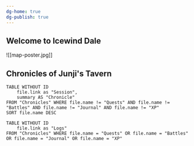 ```yaml
---
dg-home: true
dg-publish: true
---
```


## Welcome to Icewind Dale
![[map-poster.jpg]]

## Chronicles of Junji's Tavern
```dataview
TABLE WITHOUT ID 
	file.link as "Session",
	summary AS "Chronicle" 
FROM "Chronicles" WHERE file.name != "Quests" AND file.name != "Battles" AND file.name != "Journal" AND file.name != "XP"
SORT file.name DESC
```

```dataview
TABLE WITHOUT ID 
	file.link as "Logs"
FROM "Chronicles" WHERE file.name = "Quests" OR file.name = "Battles" OR file.name = "Journal" OR file.name = "XP"
```
